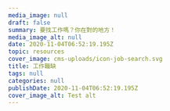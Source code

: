 ```yaml
---
media_image: null
draft: false
summary: 要找工作嗎？你在對的地方！
media_image_alt: null
date: 2020-11-04T06:52:19.195Z
topic: resources
cover_image: cms-uploads/icon-job-search.svg
title: 工作職缺
tags: null
categories: null
publishDate: 2020-11-04T06:52:19.195Z
cover_image_alt: Test alt
---
```

<!-- This text will never be seen -->
